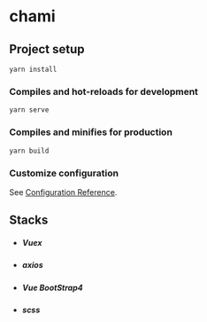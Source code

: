# chami

## Project setup
```
yarn install
```

### Compiles and hot-reloads for development
```
yarn serve
```

### Compiles and minifies for production
```
yarn build
```

### Customize configuration
See [Configuration Reference](https://cli.vuejs.org/config/).


## Stacks
- ##### Vuex
- ##### axios
- ##### Vue BootStrap4
- ##### scss
